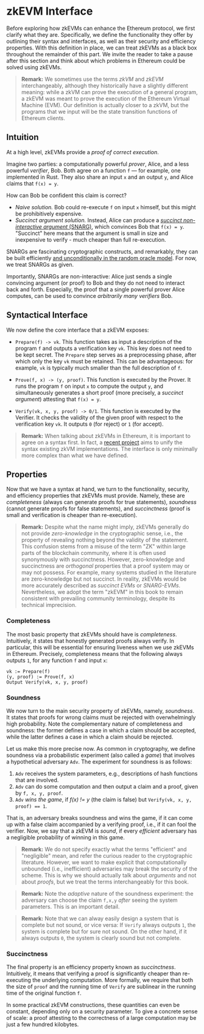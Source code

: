 # zkEVM Interface
Before exploring how zkEVMs can enhance the Ethereum protocol, we first clarify what they are.
Specifically, we define the functionality they offer by outlining their syntax and interfaces, as well as their security and efficiency properties.
With this definition in place, we can treat zkEVMs as a black box throughout the remainder of this part.
We invite the reader to take a pause after this section and think about which problems in Ethereum could be solved using zkEVMs.

> **Remark:** We sometimes use the terms *zkVM* and *zkEVM* interchangeably, although they historically have a slightly different meaning: while a zkVM can prove the execution of a general program, a zkEVM was meant to prove the execution of the Ethereum Virtual Machine (EVM). Our definition is actually closer to a zkVM, but the programs that we input will be the state transition functions of Ethereum clients.

## Intuition
At a high level, zkEVMs provide a *proof of correct execution*.

Imagine two parties: a computationally powerful *prover*, Alice, and a less powerful *verifier*, Bob.
Both agree on a function `f` — for example, one implemented in Rust.
They also share an input `x` and an output `y`, and Alice claims that `f(x) = y`.

How can Bob be confident this claim is correct?

- *Naive solution.* Bob could re-execute `f` on input `x` himself, but this might be prohibitively expensive.
- *Succinct argument solution.* Instead, Alice can produce a [*succinct non-interactive argument* (SNARG)](https://eprint.iacr.org/2010/610.pdf), which convinces Bob that `f(x) = y`. "Succinct" here means that the argument is small in size and inexpensive to verify - much cheaper than full re-execution.

SNARGs are fascinating cryptographic constructs, and remarkably, they can be built efficiently [and unconditionally in the random oracle model](https://eprint.iacr.org/2016/116.pdf).
For now, we treat SNARGs as given.

Importantly, SNARGs are non-interactive: Alice just sends a single convincing argument (or proof) to Bob and they do not need to interact back and forth.
Especially, the proof that a single powerful prover Alice computes, can be used to convince *arbitrarily many verifiers* Bob.

## Syntactical Interface
We now define the core interface that a zkEVM exposes:


- `Prepare(f) -> vk`. This function takes as input a description of the program `f` and outputs a verification key `vk`. This key does not need to be kept secret.
The `Prepare` step serves as a preprocessing phase, after which only the key `vk` must be retained. This can be advantageous: for example, `vk` is typically much smaller than the full description of `f`.

- `Prove(f, x) -> (y, proof)`. This function is executed by the Prover. It runs the program `f` on input `x` to compute the output `y`, and simultaneously generates a short proof (more precisely, a *succinct argument*) attesting that `f(x) = y`.

- `Verify(vk, x, y, proof) -> 0/1`. This function is executed by the Verifier. It checks the validity of the given proof with respect to the verification key `vk`. It outputs `0` (for reject) or `1` (for accept).

> **Remark:** When talking about zkEVMs in Ethereum, it is important to agree on a syntax first. In fact, a [recent project](https://github.com/eth-act/ere) aims to unify the syntax existing zkVM implementations. The interface is only minimally more complex than what we have defined.

## Properties
Now that we have a syntax at hand, we turn to the functionality, security, and efficiency properties that zkEVMs must provide.
Namely, these are *completeness* (always can generate proofs for true statements), *soundness* (cannot generate proofs for false statements), and *succinctness* (proof is small and verification is cheaper than re-execution).

> **Remark:**  Despite what the name might imply, zkEVMs generally do not provide *zero-knowledge* in the cryptographic sense, i.e., the property of revealing nothing beyond the validity of the statement. This confusion stems from a misuse of the term "ZK" within large parts of the blockchain community, where it is often used synonymously with succinctness. However, zero-knowledge and succinctness are *orthogonal* properties that a proof system may or may not possess. For example, many systems studied in the literature are zero-knowledge but not succinct.
In reality, zkEVMs would be more accurately described as *succinct EVMs* or *SNARG-EVMs*. Nevertheless, we adopt the term "zkEVM" in this book to remain consistent with prevailing community terminology, despite its technical imprecision.

### Completeness
The most basic property that zkEVMs should have is *completeness*.
Intuitively, it states that honestly generated proofs always verify.
In particular, this will be essential for ensuring liveness when we use zkEVMs in Ethereum.
Precisely, completeness means that the following always outputs `1`, for any function `f` and input `x`:
```
vk := Prepare(f)
(y, proof) := Prove(f, x)
Output Verify(vk, x, y, proof)
```

### Soundness
We now turn to the main security property of zkEVMs, namely, *soundness*.
It states that proofs for wrong claims must be rejected with overwhelmingly high probability.
Note the complementary nature of completeness and soundness: the former defines a case in which a claim should be accepted, while the latter defines a case in which a claim should be rejected.

Let us make this more precise now.
As common in cryptography, we define soundness via a probabilistic experiment (also called a *game*) that involves a hypothetical adversary `Adv`.
The experiment for soundness is as follows:
1. `Adv` receives the system parameters, e.g., descriptions of hash functions that are involved.
2. `Adv` can do some computation and then output a claim and a proof, given by `f, x, y, proof`.
3. `Adv` *wins the game*, if *f(x) != y* (the claim is false) but `Verify(vk, x, y, proof) == 1`.

That is, an adversary breaks soundness and wins the game, if it can come up with a false claim accompanied by a verifying proof, i.e., if it can fool the verifier.
Now, we say that a zkEVM is *sound*, if every *efficient* adversary has a negligible probability of winning in this game.

>**Remark:** We do not specify exactly what the terms "efficient" and "negligible" mean, and refer the curious reader to the cryptographic literature. However, we want to make explicit that computationally unbounded (i.e., inefficient) adversaries may break the security of the scheme. This is why we should actually talk about *arguments* and not about *proofs*, but we treat the terms interchangeably for this book.

>**Remark:** Note the *adaptive* nature of the soundness experiment: the adversary can choose the claim `f,x,y` *after* seeing the system parameters. This is an important detail.

>**Remark:** Note that we can alway easily design a system that is complete but not sound, or vice versa: If `Verify` always outputs `1`, the system is complete but for sure not sound. On the other hand, if it always outputs `0`, the system is clearly sound but not complete.

### Succinctness
The final property is an efficiency property known as *succinctness*.
Intuitively, it means that verifying a proof is significantly cheaper than re-executing the underlying computation.
More formally, we require that both the size of `proof` and the running time of `Verify` are sublinear in the running time of the original function `f`.

In some practical zkEVM constructions, these quantities can even be constant, depending only on a security parameter.
To give a concrete sense of scale: a proof attesting to the correctness of a large computation may be just a few hundred kilobytes.
